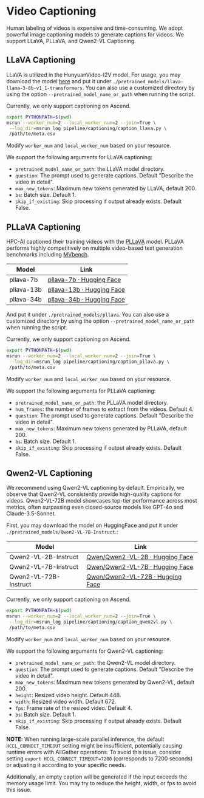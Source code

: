 # Video Captioning

Human labeling of videos is expensive and time-consuming.
We adopt powerful image captioning models to generate
captions for videos. We support LLaVA, PLLaVA, and Qwen2-VL Captioning.

## LLaVA Captioning
LLaVA is utilized in the HunyuanVideo-I2V model. For usage,
 you may download the model [here](https://huggingface.co/xtuner/llava-llama-3-8b-v1_1-transformers)
 and put it under `./pretrained_models/llava-llama-3-8b-v1_1-transformers`. You can
 also use a customized directory by using the option
 `--pretrained_model_name_or_path` when running the script.

Currently, we only support captioning on Ascend.

```bash
export PYTHONPATH=$(pwd)
msrun --worker_num=2 --local_worker_num=2 --join=True \
 --log_dir=msrun_log pipeline/captioning/caption_llava.py \
 /path/to/meta.csv
```
Modify `worker_num` and `local_worker_num` based on your resource.

We support the following arguments for LLaVA captioning:

- `pretrained_model_name_or_path`: the LLaVA model directory.
- `question`: The prompt used to generate captions. Default "Describe the video in detail".
- `max_new_tokens`: Maximum new tokens generated by LLaVA, default 200.
- `bs`: Batch size. Default 1.
- `skip_if_existing`: Skip processing if output already exists. Default False.

## PLLaVA Captioning
HPC-AI captioned their training videos
with the [PLLaVA](https://github.com/magic-research/PLLaVA) model.
PLLaVA performs highly competitively on multiple
video-based text generation benchmarks including
[MVbench](https://paperswithcode.com/sota/video-question-answering-on-mvbench?p=pllava-parameter-free-llava-extension-from-1).

| Model      | Link                                                     |
| ------------ |----------------------------------------------------------|
| pllava-7b  | [pllava-7b · Hugging Face](https://huggingface.co/ermu2001/pllava-7b)   |
| pllava-13b | [pllava-13b · Hugging Face](https://huggingface.co/ermu2001/pllava-13b) |
| pllava-34b | [pllava-34b · Hugging Face](https://huggingface.co/ermu2001/pllava-34b) |

And put it under `./pretrained_models/pllava`. You can
also use a customized directory by using the option
`--pretrained_model_name_or_path` when running the script.

Currently, we only support captioning on Ascend.

```bash
export PYTHONPATH=$(pwd)
msrun --worker_num=2 --local_worker_num=2 --join=True \
 --log_dir=msrun_log pipeline/captioning/caption_pllava.py \
 /path/to/meta.csv
```
Modify `worker_num` and `local_worker_num` based on your resource.

We support the following arguments for PLLaVA captioning:

- `pretrained_model_name_or_path`: the PLLaVA model directory.
- `num_frames`: the number of frames to extract from the videos. Default 4.
- `question`: The prompt used to generate captions. Default "Describe the video in detail".
- `max_new_tokens`: Maximum new tokens generated by PLLaVA, default 200.
- `bs`: Batch size. Default 1.
- `skip_if_existing`: Skip processing if output already exists. Default False.

## Qwen2-VL Captioning

We recommend using Qwen2-VL captioning by default. Empirically, we observe that Qwen2-VL
consistently provide high-quality captions for videos.
Qwen2-VL-72B model showcases top-tier performance across
most metrics, often surpassing even closed-source
models like GPT-4o and Claude-3.5-Sonnet.

First, you may download the model on HuggingFace and put it under `./pretrained_models/Qwen2-VL-7B-Instruct`.:

| Model        | Link                                                                         |
|--------------|------------------------------------------------------------------------------|
| Qwen2-VL-2B-Instruct  | [Qwen/Qwen2-VL-2B · Hugging Face](https://huggingface.co/Qwen/Qwen2-VL-2B-Instruct)   |
| Qwen2-VL-7B-Instruct  | [Qwen/Qwen2-VL-7B · Hugging Face](https://huggingface.co/Qwen/Qwen2-VL-7B-Instruct)   |
| Qwen2-VL-72B-Instruct | [Qwen/Qwen2-VL-72B · Hugging Face](https://huggingface.co/Qwen/Qwen2-VL-72B-Instruct) |


Currently, we only support captioning on Ascend.

```bash
export PYTHONPATH=$(pwd)
msrun --worker_num=2 --local_worker_num=2 --join=True \
 --log_dir=msrun_log pipeline/captioning/caption_qwen2vl.py \
 /path/to/meta.csv
```
Modify `worker_num` and `local_worker_num` based on your resource.

We support the following arguments for Qwen2-VL captioning:

- `pretrained_model_name_or_path`: the Qwen2-VL model directory.
- `question`: The prompt used to generate captions. Default "Describe the video in detail".
- `max_new_tokens`: Maximum new tokens generated by Qwen2-VL, default 200.
- `height`: Resized video height. Default 448.
- `width`: Resized video width. Default 672.
- `fps`: Frame rate of the resized video. Default 4.
- `bs`: Batch size. Default 1.
- `skip_if_existing`: Skip processing if output already exists. Default False.

**NOTE:** When running large-scale parallel inference,
the default `HCCL_CONNECT_TIMEOUT` setting might be
insufficient, potentially causing runtime errors with
AllGather operations. To avoid this issue, consider
setting `export HCCL_CONNECT_TIMEOUT=7200` (corresponds to
7200 seconds) or adjusting it according to your
specific needs.

Additionally, an empty caption will be generated if the
input exceeds the memory usage limit. You may try to
reduce the height, width, or fps to avoid this issue.
